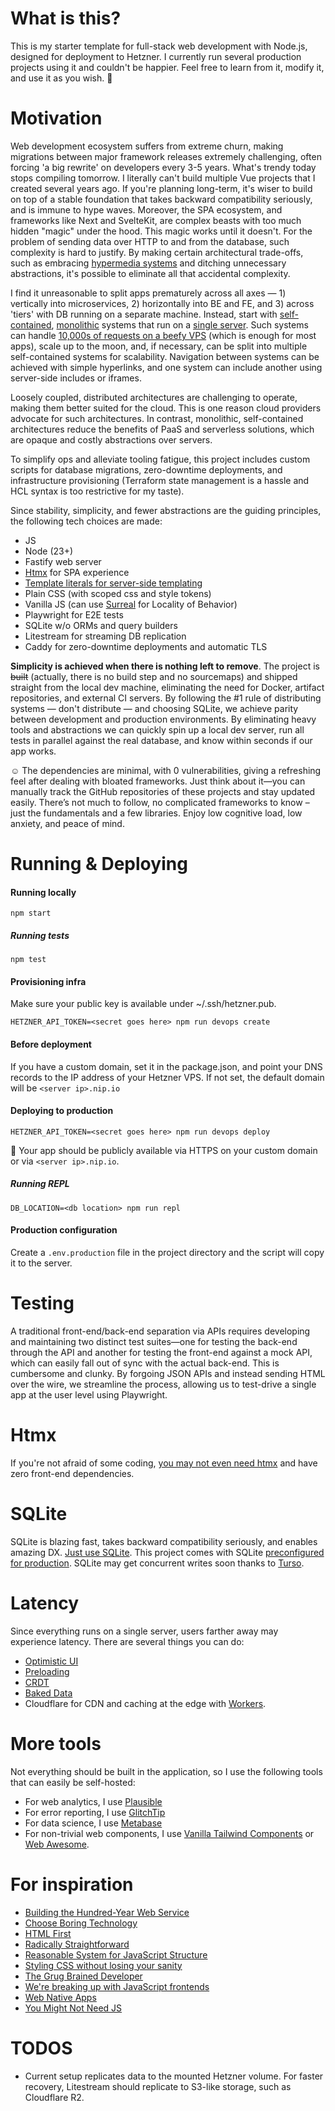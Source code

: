 # What is this?

This is my starter template for full-stack web development with Node.js, designed for deployment to Hetzner. I currently run several production projects using it and couldn't be happier. Feel free to learn from it, modify it, and use it as you wish. 🙏

# Motivation

Web development ecosystem suffers from extreme churn, making migrations between major framework releases extremely challenging, often forcing 'a big rewrite' on developers every 3-5 years. What's trendy today stops compiling tomorrow. I literally can't build multiple Vue projects that I created several years ago. If you're planning long-term, it's wiser to build on top of a stable foundation that takes backward compatibility seriously, and is immune to hype waves. Moreover, the SPA ecosystem, and frameworks like Next and SvelteKit, are complex beasts with too much hidden "magic" under the hood. This magic works until it doesn't. For the problem of sending data over HTTP to and from the database, such complexity is hard to justify. By making certain architectural trade-offs, such as embracing [hypermedia systems](https://hypermedia.systems/) and ditching unnecessary abstractions, it's possible to eliminate all that accidental complexity.

I find it unreasonable to split apps prematurely across all axes — 1) vertically into microservices, 2) horizontally into BE and FE, and 3) across 'tiers' with DB running on a separate machine. Instead, start with [self-contained](https://scs-architecture.org), [monolithic](https://signalvnoise.com/svn3/the-majestic-monolith) systems that run on a [single server](https://specbranch.com/posts/one-big-server/). Such systems can handle [10,000s of requests on a beefy VPS](https://blog.wesleyac.com/posts/consider-sqlite) (which is enough for most apps), scale up to the moon, and, if necessary, can be split into multiple self-contained systems for scalability. Navigation between systems can be achieved with simple hyperlinks, and one system can include another using server-side includes or iframes.

Loosely coupled, distributed architectures are challenging to operate, making them better suited for the cloud. This is one reason cloud providers advocate for such architectures. In contrast, monolithic, self-contained architectures reduce the benefits of PaaS and serverless solutions, which are opaque and costly abstractions over servers.

To simplify ops and alleviate tooling fatigue, this project includes custom scripts for database migrations, zero-downtime deployments, and infrastructure provisioning (Terraform state management is a hassle and HCL syntax is too restrictive for my taste).

Since stability, simplicity, and fewer abstractions are the guiding principles, the following tech choices are made:
* JS
* Node (23+)
* Fastify web server
* [Htmx](https://dev.tube/video/3GObi93tjZI) for SPA experience
* [Template literals for server-side templating](https://blog.jim-nielsen.com/2020/switching-from-react-to-js-for-templating)
* Plain CSS (with scoped css and style tokens)
* Vanilla JS (can use [Surreal](https://github.com/gnat/surreal) for Locality of Behavior)
* Playwright for E2E tests
* SQLite w/o ORMs and query builders
* Litestream for streaming DB replication
* Caddy for zero-downtime deployments and automatic TLS

**Simplicity is achieved when there is nothing left to remove**. The project is ~~built~~ (actually, there is no build step and no sourcemaps) and shipped straight from the local dev machine, eliminating the need for Docker, artifact repositories, and external CI servers. By following the #1 rule of distributing systems — don't distribute — and choosing SQLite, we achieve parity between development and production environments. By eliminating heavy tools and abstractions we can quickly spin up a local dev server, run all tests in parallel against the real database, and know within seconds if our app works.

☺️ The dependencies are minimal, with 0 vulnerabilities, giving a refreshing feel after dealing with bloated frameworks. Just think about it—you can manually track the GitHub repositories of these projects and stay updated easily. There’s not much to follow, no complicated frameworks to know – just the fundamentals and a few libraries. Enjoy low cognitive load, low anxiety, and peace of mind.

# Running & Deploying

#### Running locally
```
npm start
```

##### Running tests
```
npm test
```

#### Provisioning infra

Make sure your public key is available under  ~/.ssh/hetzner.pub.

```
HETZNER_API_TOKEN=<secret goes here> npm run devops create
```

#### Before deployment

If you have a custom domain, set it in the package.json, and point your DNS records to the IP address of your Hetzner VPS. If not set, the default domain will be `<server ip>.nip.io`

#### Deploying to production

```
HETZNER_API_TOKEN=<secret goes here> npm run devops deploy
```

🎉 Your app should be publicly available via HTTPS on your custom domain or via `<server ip>.nip.io`.

##### Running REPL
```
DB_LOCATION=<db location> npm run repl
```

#### Production configuration
Create a `.env.production` file in the project directory and the script will copy it to the server.

# Testing
A traditional front-end/back-end separation via APIs requires developing and maintaining two distinct test suites—one for testing the back-end through the API and another for testing the front-end against a mock API, which can easily fall out of sync with the actual back-end.  This is cumbersome and clunky. By forgoing JSON APIs and instead sending HTML over the wire, we streamline the process, allowing us to test-drive a single app at the user level using Playwright.

# Htmx
If you're not afraid of some coding, [you may not even need htmx](https://dev.to/zkat/i-replaced-htmx-with-a-simple-web-component-4bnh) and have zero front-end dependencies.

# SQLite
SQLite is blazing fast, takes backward compatibility seriously, and enables amazing DX. [Just use SQLite](https://blog.wesleyac.com/posts/consider-sqlite). This project comes with SQLite [preconfigured for production](https://kerkour.com/sqlite-for-servers). SQLite may get concurrent writes soon thanks to [Turso](https://turso.tech/).

# Latency
Since everything runs on a single server, users farther away may experience latency. There are several things you can do:
- [Optimistic UI](https://uxplanet.org/optimistic-1000-34d9eefe4c05)
- [Preloading](https://htmx.org/extensions/preload/)
- [CRDT](https://github.com/automerge/automerge)
- [Baked Data](https://simonwillison.net/2021/Jul/28/baked-data/)
- Cloudflare for CDN and caching at the edge with [Workers](https://workers.cloudflare.com/).

# More tools
Not everything should be built in the application, so I use the following tools that can easily be self-hosted:
- For web analytics, I use [Plausible](https://libs.tech/project/160427405/analytics)
- For error reporting, I use [GlitchTip](https://glitchtip.com/)
- For data science, I use [Metabase](https://libs.tech/project/30203935/metabase)
- For non-trivial web components, I use [Vanilla Tailwind Components](https://tailwindcss.com/blog/vanilla-js-support-for-tailwind-plus) or [Web Awesome](https://webawesome.com/).


# For inspiration
- [Building the Hundred-Year Web Service](https://unplannedobsolescence.com/blog/building-the-hundred-year-web-service/)
- [Choose Boring Technology](https://boringtechnology.club)
- [HTML First](https://html-first.com)
- [Radically Straightforward](https://github.com/radically-straightforward/radically-straightforward)
- [Reasonable System for JavaScript Structure](https://ricostacruz.com/rsjs)
- [Styling CSS without losing your sanity](https://ricostacruz.com/rscss)
- [The Grug Brained Developer](https://grugbrain.dev)
- [We're breaking up with JavaScript frontends](https://triskweline.de/unpoly-rugb)
- [Web Native Apps](https://webnative.tech)
- [You Might Not Need JS](https://youmightnotneedjs.com)

# TODOS
- Current setup replicates data to the mounted Hetzner volume. For faster recovery, Litestream should replicate to S3-like storage, such as Cloudflare R2.
